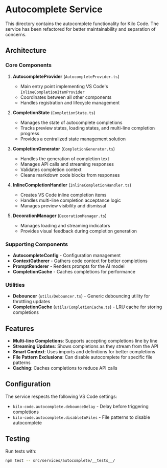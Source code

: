 # Autocomplete Service

This directory contains the autocomplete functionality for Kilo Code. The service has been refactored for better maintainability and separation of concerns.

## Architecture

### Core Components

1. **AutocompleteProvider** (`AutocompleteProvider.ts`)

    - Main entry point implementing VS Code's `InlineCompletionItemProvider`
    - Coordinates between all other components
    - Handles registration and lifecycle management

2. **CompletionState** (`CompletionState.ts`)

    - Manages the state of autocomplete completions
    - Tracks preview states, loading states, and multi-line completion progress
    - Provides a centralized state management solution

3. **CompletionGenerator** (`CompletionGenerator.ts`)

    - Handles the generation of completion text
    - Manages API calls and streaming responses
    - Validates completion context
    - Cleans markdown code blocks from responses

4. **InlineCompletionHandler** (`InlineCompletionHandler.ts`)

    - Creates VS Code inline completion items
    - Handles multi-line completion acceptance logic
    - Manages preview visibility and dismissal

5. **DecorationManager** (`DecorationManager.ts`)
    - Manages loading and streaming indicators
    - Provides visual feedback during completion generation

### Supporting Components

- **AutocompleteConfig** - Configuration management
- **ContextGatherer** - Gathers code context for better completions
- **PromptRenderer** - Renders prompts for the AI model
- **CompletionCache** - Caches completions for performance

### Utilities

- **Debouncer** (`utils/Debouncer.ts`) - Generic debouncing utility for throttling updates
- **CompletionCache** (`utils/CompletionCache.ts`) - LRU cache for storing completions

## Features

- **Multi-line Completions**: Supports accepting completions line by line
- **Streaming Updates**: Shows completions as they stream from the API
- **Smart Context**: Uses imports and definitions for better completions
- **File Pattern Exclusions**: Can disable autocomplete for specific file patterns
- **Caching**: Caches completions to reduce API calls

## Configuration

The service respects the following VS Code settings:

- `kilo-code.autocomplete.debounceDelay` - Delay before triggering completions
- `kilo-code.autocomplete.disableInFiles` - File patterns to disable autocomplete

## Testing

Run tests with:

```bash
npm test -- src/services/autocomplete/__tests__/
```
